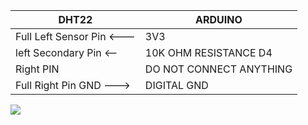 
| DHT22 | ARDUINO |
| --------------- | --------------- |
| Full Left Sensor Pin <--- | 3V3 |
| left Secondary Pin <--| 10K OHM RESISTANCE D4 |
| Right PIN | DO NOT CONNECT ANYTHING |
| Full Right Pin GND ---> | DIGITAL GND|

![](https://hacksterio.s3.amazonaws.com/uploads/attachments/1273978/fritzing_Nqd9QgAqRD.jpg)
